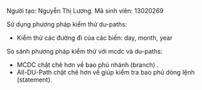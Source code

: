﻿Người tạo: Nguyễn Thị Lương.
Mã sinh viên: 13020269

Sử dụng phương pháp kiểm thử du-paths:
- Kiểm thử các đường đi của các biến: day, month, year

So sánh phương pháp kiểm thử với mcdc và du-paths:
- MCDC chặt chẽ hơn về bao phủ nhánh (branch) .
- All-DU-Path chặt chẽ hơn về giúp kiểm tra bao phủ dòng lệnh (statement).


